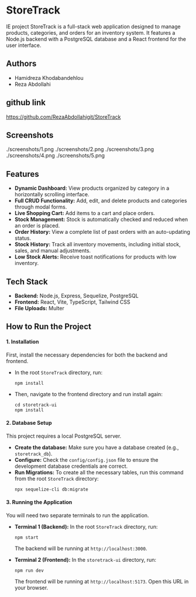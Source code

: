 # StoreTrack
IE project
StoreTrack is a full-stack web application designed to manage products, categories, and orders for an inventory system. 
It features a Node.js backend with a PostgreSQL database and a React frontend for the user interface.

## Authors
* Hamidreza Khodabandehlou
* Reza Abdollahi

## github link
https://github.com/RezaAbdollahigit/StoreTrack

## Screenshots
./screenshots/1.png
./screenshots/2.png
./screenshots/3.png
./screenshots/4.png
./screenshots/5.png


## Features
* **Dynamic Dashboard:** View products organized by category in a horizontally scrolling interface.
* **Full CRUD Functionality:** Add, edit, and delete products and categories through modal forms.
* **Live Shopping Cart:** Add items to a cart and place orders.
* **Stock Management:** Stock is automatically checked and reduced when an order is placed.
* **Order History:** View a complete list of past orders with an auto-updating status.
* **Stock History:** Track all inventory movements, including initial stock, sales, and manual adjustments.
* **Low Stock Alerts:** Receive toast notifications for products with low inventory.

## Tech Stack
* **Backend:** Node.js, Express, Sequelize, PostgreSQL
* **Frontend:** React, Vite, TypeScript, Tailwind CSS
* **File Uploads:** Multer


## How to Run the Project

#### 1. Installation
First, install the necessary dependencies for both the backend and frontend.

* In the root `StoreTrack` directory, run:
    ```shell
    npm install
    ```
* Then, navigate to the frontend directory and run install again:
    ```shell
    cd storetrack-ui
    npm install
    ```

#### 2. Database Setup
This project requires a local PostgreSQL server.

* **Create the database:** Make sure you have a database created (e.g., `storetrack_db`).
* **Configure:** Check the `config/config.json` file to ensure the development database credentials are correct.
* **Run Migrations:** To create all the necessary tables, run this command from the root `StoreTrack` directory:
    ```shell
    npx sequelize-cli db:migrate
    ```

#### 3. Running the Application
You will need two separate terminals to run the application.

* **Terminal 1 (Backend):** In the root `StoreTrack` directory, run:
    ```shell
    npm start
    ```
    The backend will be running at `http://localhost:3000`.

* **Terminal 2 (Frontend):** In the `storetrack-ui` directory, run:
    ```shell
    npm run dev
    ```
    The frontend will be running at `http://localhost:5173`. Open this URL in your browser.
